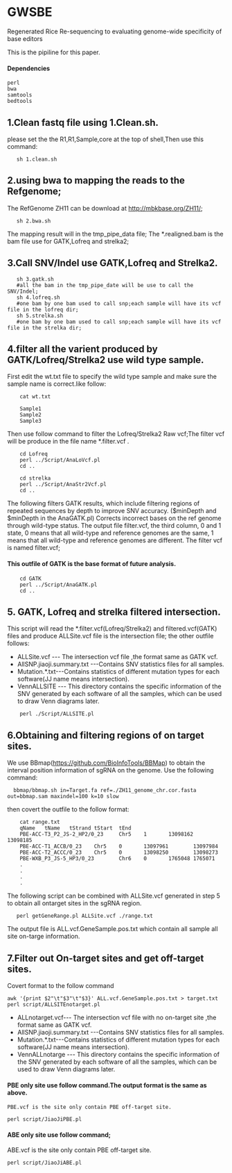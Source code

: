 # GWSBE
Regenerated Rice Re-sequencing to evaluating genome-wide specificity of base editors

This is the pipiline for this paper.


#### Dependencies

```
perl 
bwa
samtools
bedtools
```


## 1.Clean fastq file using 1.Clean.sh.
  please set the the R1,R1,Sample,core at the top of shell,Then use this command:
``` 
   sh 1.clean.sh
``` 
## 2.using bwa to mapping the reads to the Refgenome;
  The RefGenome ZH11 can be download at http://mbkbase.org/ZH11/;
``` 
   sh 2.bwa.sh
```  
  The mapping result will in the tmp_pipe_data file;
  The *.realigned.bam is the bam file use for GATK,Lofreq and strelka2;
  
## 3.Call SNV/Indel use GATK,Lofreq and Strelka2.

``` 
   sh 3.gatk.sh
   #all the bam in the tmp_pipe_date will be use to call the SNV/Indel;
   sh 4.lofreq.sh
   #one bam by one bam used to call snp;each sample will have its vcf file in the lofreq dir;
   sh 5.strelka.sh
   #one bam by one bam used to call snp;each sample will have its vcf file in the strelka dir;
```

## 4.filter all the varient produced by GATK/Lofreq/Strelka2 use wild type sample.

   First edit the wt.txt file to specify the wild type sample and make sure the sample name is correct.like follow:
	
```
    cat wt.txt
	
	Sample1
	Sample2
	Sample3
```
	
  Then use follow command to filter the Lofreq/Strelka2 Raw vcf;The filter vcf will be produce in the file name *.filter.vcf .
	
```
	cd Lofreq
	perl ../Script/AnaLoVcf.pl
	cd ..
	
	cd strelka
	perl ../Script/AnaStr2Vcf.pl
	cd ..
```

   The following filters GATK results, which include filtering regions of repeated sequences by depth to improve SNV accuracy. ($minDepth and $minDepth in the AnaGATK.pl)
   Corrects incorrect bases on the ref genome through wild-type status.
   The output file filter.vcf, the third column, 0 and 1 state, 0 means that all wild-type and reference genomes are the same, 1 means that all wild-type and reference genomes are different. 
   The filter vcf is named filter.vcf; 
#### This outfile of GATK is the base format of future analysis.
	
```
	cd GATK
	perl ../Script/AnaGATK.pl
	cd ..
```
	
## 5. GATK, Lofreq and strelka filtered intersection.
   This script will read the *.filter.vcf(Lofreq/Strelka2) and filtered.vcf(GATK) files and produce ALLSite.vcf file is the intersection file;
   the other outfile follows:
   
   * ALLSite.vcf --- The intersection vcf file ,the format same as GATK vcf.
   * AllSNP.jiaoji.summary.txt ---Contains SNV statistics files for all samples.
   * Mutation.*.txt---Contains statistics of different mutation types for each software(JJ name means intersection).
   * VennALLSITE --- This directory contains the specific information of the SNV generated by each software of all the samples, which can be used to draw Venn diagrams later.
   
```
	perl ./Script/ALLSITE.pl 
```

## 6.Obtaining and filtering regions of on target sites.

   We use BBmap(https://github.com/BioInfoTools/BBMap) to obtain the interval position information of sgRNA on the genome. Use the following command:
   
```
  bbmap/bbmap.sh in=Target.fa ref=./ZH11_genome_chr.cor.fasta out=bbmap.sam maxindel=100 k=10 slow
```
   then covert the outfile to the follow format:

```
	cat range.txt
	qName   tName   tStrand tStart  tEnd
	PBE-ACC-T3_P2_JS-2_HP2/0_23     Chr5    1       13098162        13098185
	PBE-ACC-T1_ACCB/0_23    Chr5    0       13097961        13097984
	PBE-ACC-T2_ACCC/0_23    Chr5    0       13098250        13098273
	PBE-WXB_P3_JS-5_HP3/0_23        Chr6    0       1765048 1765071
	.
	.
	.
	.

```
  
   The following script can be combined with ALLSite.vcf generated in step 5 to obtain all ontarget sites in the sgRNA region.

```
   perl getGeneRange.pl ALLSite.vcf ./range.txt
```
   The output file is ALL.vcf.GeneSample.pos.txt which contain all sample all site on-targe information.
   
## 7.Filter out On-target sites and get off-target sites.
   Covert format to the follow command
   
```
awk '{print $2"\t"$3"\t"$3}' ALL.vcf.GeneSample.pos.txt > target.txt
perl script/ALLSITEnotarget.pl

```
   * ALLnotarget.vcf--- The intersection vcf file with no on-target site ,the format same as GATK vcf.
   * AllSNP.jiaoji.summary.txt ---Contains SNV statistics files for all samples.
   * Mutation.*.txt---Contains statistics of different mutation types for each software(JJ name means intersection).
   * VennALLnotarge --- This directory contains the specific information of the SNV generated by each software of all the samples, which can be used to draw Venn diagrams later.

#### PBE only site use follow command.The output format is the same as above.

    PBE.vcf is the site only contain PBE off-target site.

```
perl script/JiaoJiPBE.pl

```
#### ABE only site use follow command;

   ABE.vcf is the site only contain PBE off-target site.
  
```
perl script/JiaoJiABE.pl

```
  

	
